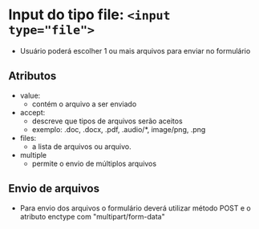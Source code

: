 # Input do tipo file: `<input type="file">`

- Usuário poderá escolher 1 ou mais arquivos para enviar no formulário

## Atributos

- value:
    * contém o arquivo a ser enviado
- accept:
    * descreve que tipos de arquivos serão aceitos
    * exemplo: .doc, .docx, .pdf, .audio/*, image/png, .png
- files: 
    * a lista de arquivos ou arquivo.
- multiple
    * permite o envio de múltiplos arquivos

## Envio de arquivos

- Para envio dos arquivos o formulário deverá utilizar método POST e o atributo enctype com "multipart/form-data"

